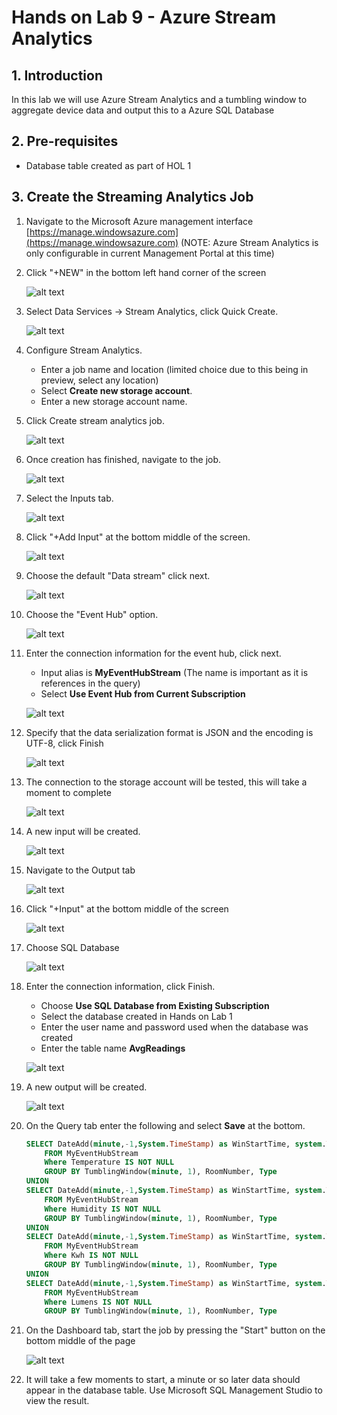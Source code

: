 # Hands on Lab 9 - Azure Stream Analytics #

## 1. Introduction ##

In this lab we will use Azure Stream Analytics and a tumbling window to aggregate device data and output this to a Azure SQL Database

## 2. Pre-requisites ##

- Database table created as part of HOL 1

## 3. Create the Streaming Analytics Job ##

1.  Navigate to the Microsoft Azure management interface [https://manage.windowsazure.com](https://manage.windowsazure.com) (NOTE: Azure Stream Analytics is only configurable in current Management Portal at this time)

2. Click "+NEW" in the bottom left hand corner of the screen

	![alt text](images/CreateHDInsightCluster/createHDInsightClusterImg3.png "createHDInsightClusterImg3.png")

3. Select Data Services -> Stream Analytics, click Quick Create.

	![alt text](images/StreamAnalytics/streamAnalyticsImg1.png "streamAnalyticsImg1.png")

4. Configure Stream Analytics.
	- Enter a job name and location (limited choice due to this being in preview, select any location)
	- Select **Create new storage account**.
	- Enter a new storage account name.
	
5. Click Create stream analytics job.

	![alt text](images/StreamAnalytics/streamAnalyticsImg2.png "streamAnalyticsImg2.png")

6. Once creation has finished, navigate to the job.

	![alt text](images/StreamAnalytics/streamAnalyticsImg3.png "streamAnalyticsImg3.png")

7. Select the Inputs tab.

    ![alt text](images/StreamAnalytics/streamAnalyticsImg4.png "streamAnalyticsImg4.png")

8. Click "+Add Input" at the bottom middle of the screen.

	![alt text](images/StreamAnalytics/streamAnalyticsImg5.png "streamAnalyticsImg5.png")

9. Choose the default "Data stream" click next.

    ![alt text](images/StreamAnalytics/streamAnalyticsImg6.png "streamAnalyticsImg6.png")

10. Choose the "Event Hub" option.

    ![alt text](images/StreamAnalytics/streamAnalyticsImg7.png "streamAnalyticsImg7.png")

11. Enter the connection information for the event hub, click next.
	- Input alias is **MyEventHubStream** (The name is important as it is references in the query)
	- Select **Use Event Hub from Current Subscription**

    ![alt text](images/StreamAnalytics/streamAnalyticsImg8.png "streamAnalyticsImg8.png")

12. Specify that the data serialization format is JSON and the encoding is UTF-8, click Finish

	![alt text](images/StreamAnalytics/streamAnalyticsImg9.png "streamAnalyticsImg9.png")

13. The connection to the storage account will be tested, this will take a moment to complete

    ![alt text](images/StreamAnalytics/streamAnalyticsImg10.png "streamAnalyticsImg10.png")

14. A new input will be created.

	![alt text](images/StreamAnalytics/streamAnalyticsImg11.png "streamAnalyticsImg11.png")

15. Navigate to the Output tab
 
    ![alt text](images/StreamAnalytics/streamAnalyticsImg12.png "streamAnalyticsImg12.png")

16. Click "+Input" at the bottom middle of the screen

	![alt text](images/StreamAnalytics/streamAnalyticsImg5.png "streamAnalyticsImg5.png")

17. Choose SQL Database

    ![alt text](images/StreamAnalytics/streamAnalyticsImg16.png "streamAnalyticsImg14.png")

18. Enter the connection information, click Finish.
	- Choose **Use SQL Database from Existing Subscription**
	- Select the database created in Hands on Lab 1
	- Enter the user name and password used when the database was created
	- Enter the table name **AvgReadings**
	
    ![alt text](images/StreamAnalytics/streamAnalyticsImg14.png "streamAnalyticsImg14.png")

19. A new output will be created.

	![alt text](images/StreamAnalytics/streamAnalyticsImg15.png "streamAnalyticsImg15.png")

20. On the Query tab enter the following and select **Save** at the bottom.

	```SQL
	SELECT DateAdd(minute,-1,System.TimeStamp) as WinStartTime, system.TimeStamp as WinEndTime, Type = 'Temperature', RoomNumber, Avg(Temperature) as AvgReading, Count(*) as EventCount
    	FROM MyEventHubStream
    	Where Temperature IS NOT NULL
    	GROUP BY TumblingWindow(minute, 1), RoomNumber, Type
	UNION
	SELECT DateAdd(minute,-1,System.TimeStamp) as WinStartTime, system.TimeStamp as WinEndTime, Type = 'Humidity', RoomNumber, Avg(Humidity) as AvgReading, Count(*) as EventCount
	    FROM MyEventHubStream
	    Where Humidity IS NOT NULL
	    GROUP BY TumblingWindow(minute, 1), RoomNumber, Type
	UNION
	SELECT DateAdd(minute,-1,System.TimeStamp) as WinStartTime, system.TimeStamp as WinEndTime, Type = 'Energy', RoomNumber, Avg(Kwh) as AvgReading, Count(*) as EventCount
	    FROM MyEventHubStream
	    Where Kwh IS NOT NULL
	    GROUP BY TumblingWindow(minute, 1), RoomNumber, Type
	UNION
	SELECT DateAdd(minute,-1,System.TimeStamp) as WinStartTime, system.TimeStamp as WinEndTime, Type = 'Light', RoomNumber, Avg(Lumens) as AvgReading, Count(*) as EventCount
	    FROM MyEventHubStream
	    Where Lumens IS NOT NULL
	    GROUP BY TumblingWindow(minute, 1), RoomNumber, Type
    ```
    
21. On the Dashboard tab, start the job by pressing the "Start" button on the bottom middle of the page    

    ![alt text](images/StreamAnalytics/streamAnalyticsImg17.png "streamAnalyticsImg17.png")

22. It will take a few moments to start, a minute or so later data should appear in the database table.  Use Microsoft SQL Management Studio to view the result.

	
